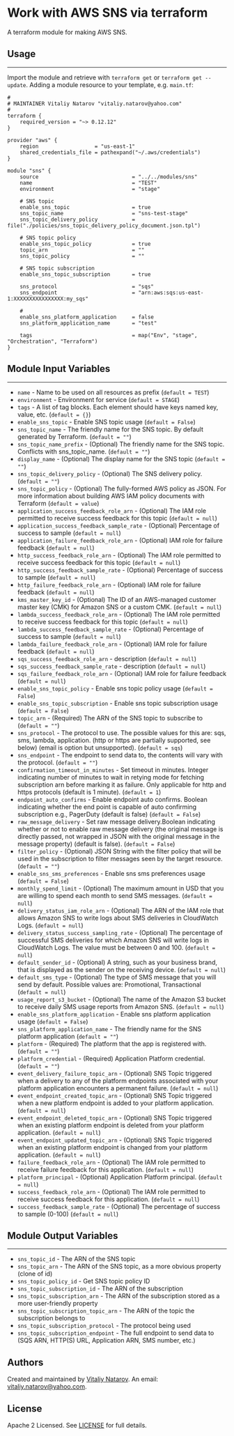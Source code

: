 # Work with AWS SNS via terraform

A terraform module for making AWS SNS.


## Usage
----------------------
Import the module and retrieve with ```terraform get``` or ```terraform get --update```. Adding a module resource to your template, e.g. `main.tf`:

```
#
# MAINTAINER Vitaliy Natarov "vitaliy.natarov@yahoo.com"
#
terraform {
    required_version = "~> 0.12.12"
}

provider "aws" {
    region                  = "us-east-1"
    shared_credentials_file = pathexpand("~/.aws/credentials")
}

module "sns" {
    source                              = "../../modules/sns"
    name                                = "TEST"
    environment                         = "stage"

    # SNS topic
    enable_sns_topic                    = true
    sns_topic_name                      = "sns-test-stage"
    sns_topic_delivery_policy           = file("./policies/sns_topic_delivery_policy_document.json.tpl")

    # SNS topic policy
    enable_sns_topic_policy             = true
    topic_arn                           = ""
    sns_topic_policy                    = ""

    # SNS topic subscription
    enable_sns_topic_subscription       = true

    sns_protocol                        = "sqs"
    sns_endpoint                        = "arn:aws:sqs:us-east-1:XXXXXXXXXXXXXXXX:my_sqs"

    #
    enable_sns_platform_application     = false
    sns_platform_application_name       = "test"

    tags                                = map("Env", "stage", "Orchestration", "Terraform")
}
```

## Module Input Variables
----------------------
- `name` - Name to be used on all resources as prefix (`default = TEST`)
- `environment` - Environment for service (`default = STAGE`)
- `tags` - A list of tag blocks. Each element should have keys named key, value, etc. (`default = {}`)
- `enable_sns_topic` - Enable SNS topic usage (`default = False`)
- `sns_topic_name` - The friendly name for the SNS topic. By default generated by Terraform. (`default = ""`)
- `sns_topic_name_prefix` - (Optional) The friendly name for the SNS topic. Conflicts with sns_topic_name. (`default = ""`)
- `display_name` - (Optional) The display name for the SNS topic (`default = ""`)
- `sns_topic_delivery_policy` - (Optional) The SNS delivery policy. (`default = ""`)
- `sns_topic_policy` - (Optional) The fully-formed AWS policy as JSON. For more information about building AWS IAM policy documents with Terraform (`default = value`)
- `application_success_feedback_role_arn` - (Optional) The IAM role permitted to receive success feedback for this topic (`default = null`)
- `application_success_feedback_sample_rate` - (Optional) Percentage of success to sample (`default = null`)
- `application_failure_feedback_role_arn` - (Optional) IAM role for failure feedback (`default = null`)
- `http_success_feedback_role_arn` - (Optional) The IAM role permitted to receive success feedback for this topic (`default = null`)
- `http_success_feedback_sample_rate` - (Optional) Percentage of success to sample (`default = null`)
- `http_failure_feedback_role_arn` - (Optional) IAM role for failure feedback (`default = null`)
- `kms_master_key_id` - (Optional) The ID of an AWS-managed customer master key (CMK) for Amazon SNS or a custom CMK. (`default = null`)
- `lambda_success_feedback_role_arn` - (Optional) The IAM role permitted to receive success feedback for this topic (`default = null`)
- `lambda_success_feedback_sample_rate` - (Optional) Percentage of success to sample (`default = null`)
- `lambda_failure_feedback_role_arn` - (Optional) IAM role for failure feedback (`default = null`)
- `sqs_success_feedback_role_arn` - description (`default = null`)
- `sqs_success_feedback_sample_rate` - description (`default = null`)
- `sqs_failure_feedback_role_arn` - (Optional) IAM role for failure feedback (`default = null`)
- `enable_sns_topic_policy` - Enable sns topic policy usage (`default = False`)
- `enable_sns_topic_subscription` - Enable sns topic subscription usage (`default = False`)
- `topic_arn` - (Required) The ARN of the SNS topic to subscribe to (`default = ""`)
- `sns_protocol` - The protocol to use. The possible values for this are: sqs, sms, lambda, application. (http or https are partially supported, see below) (email is option but unsupported). (`default = sqs`)
- `sns_endpoint` - The endpoint to send data to, the contents will vary with the protocol. (`default = ""`)
- `confirmation_timeout_in_minutes` - Set timeout in minutes. Integer indicating number of minutes to wait in retying mode for fetching subscription arn before marking it as failure. Only applicable for http and https protocols (default is 1 minute). (`default = 1`)
- `endpoint_auto_confirms` - Enable endpoint auto confirms. Boolean indicating whether the end point is capable of auto confirming subscription e.g., PagerDuty (default is false) (`default = False`)
- `raw_message_delivery` - Set raw message delivery.Boolean indicating whether or not to enable raw message delivery (the original message is directly passed, not wrapped in JSON with the original message in the message property) (default is false). (`default = False`)
- `filter_policy` - (Optional) JSON String with the filter policy that will be used in the subscription to filter messages seen by the target resource. (`default = ""`)
- `enable_sns_sms_preferences` - Enable sns sms preferences usage (`default = False`)
- `monthly_spend_limit` - (Optional) The maximum amount in USD that you are willing to spend each month to send SMS messages. (`default = null`)
- `delivery_status_iam_role_arn` - (Optional) The ARN of the IAM role that allows Amazon SNS to write logs about SMS deliveries in CloudWatch Logs. (`default = null`)
- `delivery_status_success_sampling_rate` - (Optional) The percentage of successful SMS deliveries for which Amazon SNS will write logs in CloudWatch Logs. The value must be between 0 and 100. (`default = null`)
- `default_sender_id` - (Optional) A string, such as your business brand, that is displayed as the sender on the receiving device. (`default = null`)
- `default_sms_type` - (Optional) The type of SMS message that you will send by default. Possible values are: Promotional, Transactional (`default = null`)
- `usage_report_s3_bucket` - (Optional) The name of the Amazon S3 bucket to receive daily SMS usage reports from Amazon SNS. (`default = null`)
- `enable_sns_platform_application` - Enable sns platform application usage (`default = False`)
- `sns_platform_application_name` - The friendly name for the SNS platform application (`default = ""`)
- `platform` - (Required) The platform that the app is registered with. (`default = ""`)
- `platform_credential` - (Required) Application Platform credential.  (`default = ""`)
- `event_delivery_failure_topic_arn` - (Optional) SNS Topic triggered when a delivery to any of the platform endpoints associated with your platform application encounters a permanent failure. (`default = null`)
- `event_endpoint_created_topic_arn` - (Optional) SNS Topic triggered when a new platform endpoint is added to your platform application. (`default = null`)
- `event_endpoint_deleted_topic_arn` - (Optional) SNS Topic triggered when an existing platform endpoint is deleted from your platform application. (`default = null`)
- `event_endpoint_updated_topic_arn` - (Optional) SNS Topic triggered when an existing platform endpoint is changed from your platform application. (`default = null`)
- `failure_feedback_role_arn` - (Optional) The IAM role permitted to receive failure feedback for this application. (`default = null`)
- `platform_principal` - (Optional) Application Platform principal. (`default = null`)
- `success_feedback_role_arn` - (Optional) The IAM role permitted to receive success feedback for this application. (`default = null`)
- `success_feedback_sample_rate` - (Optional) The percentage of success to sample (0-100) (`default = null`)

## Module Output Variables
----------------------
- `sns_topic_id` - The ARN of the SNS topic
- `sns_topic_arn` - The ARN of the SNS topic, as a more obvious property (clone of id)
- `sns_topic_policy_id` - Get SNS topic policy ID
- `sns_topic_subscription_id` - The ARN of the subscription
- `sns_topic_subscription_arn` - The ARN of the subscription stored as a more user-friendly property
- `sns_topic_subscription_topic_arn` - The ARN of the topic the subscription belongs to
- `sns_topic_subscription_protocol` - The protocol being used
- `sns_topic_subscription_endpoint` - The full endpoint to send data to (SQS ARN, HTTP(S) URL, Application ARN, SMS number, etc.)


## Authors

Created and maintained by [Vitaliy Natarov](https://github.com/SebastianUA). An email: [vitaliy.natarov@yahoo.com](vitaliy.natarov@yahoo.com).

## License

Apache 2 Licensed. See [LICENSE](https://github.com/SebastianUA/terraform/blob/master/LICENSE) for full details.
